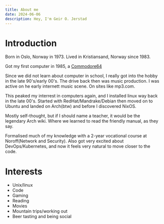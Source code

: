 ```yaml
---
title: About me 
date: 2024-06-06
description: Hey, I'm Geir O. Jerstad
---
```


# Introduction

Born in Oslo, Norway in 1973. Lived in Kristiansand, Norway since 1983. 

Got my first computer in 1985, a [Commodore64](https://en.wikipedia.org/wiki/Commodore_64)


<!--more-->

Since we did not learn about computer in school, I really got into the hobby in the late 90's/early 00's. 
The drive back then was music production.
I was active on he early internett music scene. On sites like mp3.com.

This peaked my interrest in computers again, and I installed linux way back in the late 00's. 
Started with RedHat/Mandrake/Debian then moved on to Ubuntu and landed on Arch(btw) and before I discovered NixOS.

Mostly self-thought, but if I should name a teacher, it would be the legendary Arch wiki. Where we learned to read the friendly manual, as they say.

Formalised much of my knowledge with a 2-year vocational course at Noroff(Network and Security).
Also got very excited about DevOps/Kubernetes, and now it feels very natural to move closer to the code.

# Interests

* Unix/linux 
* Code
* Gaming
* Reading
* Movies
* Mountain trips/working out
* Beer tasting and being social


